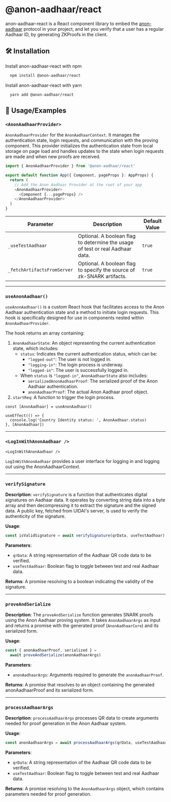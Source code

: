 # @anon-aadhaar/react

anon-aadhaar-react is a React component library to embed the [anon-aadhaar](https://github.com/privacy-scaling-explorations/anon-aadhaar) protocol in your project, and let you verify that a user has a regular Aadhaar ID, by generating ZKProofs in the client.

## 🛠️ Installation

Install anon-aadhaar-react with npm

```bash
  npm install @anon-aadhaar/react
```

Install anon-aadhaar-react with yarn

```bash
  yarn add @anon-aadhaar/react
```

## 📜 Usage/Examples

### `<AnonAadhaarProvider>`

`AnonAadhaarProvider` for the `AnonAadhaarContext`. It manages the authentication state, login requests, and communication with the proving component. This provider initializes the authentication state from local storage on page load and handles updates to the state when login requests are made and when new proofs are received.

```ts
import { AnonAadhaarProvider } from '@anon-aadhaar/react'

export default function App({ Component, pageProps }: AppProps) {
  return (
    // Add the Anon Aadhaar Provider at the root of your app
    <AnonAadhaarProvider>
      <Component {...pageProps} />
    </AnonAadhaarProvider>
  )
}
```

| Parameter                   | Description                                                                   | Default Value |
| --------------------------- | ----------------------------------------------------------------------------- | ------------- |
| `_useTestAadhaar`           | Optional. A boolean flag to determine the usage of test or real Aadhaar data. | `true`        |
| `_fetchArtifactsFromServer` | Optional. A boolean flag to specify the source of zk-SNARK artifacts.         | `true`        |

---

### `useAnonAadhaar()`

`useAnonAadhaar()` is a custom React hook that facilitates access to the Anon Aadhaar authentication state and a method to initiate login requests. This hook is specifically designed for use in components nested within `AnonAadhaarProvider`.

The hook returns an array containing:

1. `AnonAadhaarState`: An object representing the current authentication state, which includes:
   - `status`: Indicates the current authentication status, which can be:
     - `"logged-out"`: The user is not logged in.
     - `"logging-in"`: The login process is underway.
     - `"logged-in"`: The user is successfully logged in.
   - When `status` is `"logged-in"`, `AnonAadhaarState` also includes:
     - `serializedAnonAadhaarProof`: The serialized proof of the Anon Aadhaar authentication.
     - `anonAadhaarProof`: The actual Anon Aadhaar proof object.
2. `startReq`: A function to trigger the login process.

```tsx
const [AnonAadhaar] = useAnonAadhaar()

useEffect(() => {
  console.log('Country Identity status: ', AnonAadhaar.status)
}, [AnonAadhaar])
```

---

### `<LogInWithAnonAadhaar />`

```tsx
<LogInWithAnonAadhaar />
```

`LogInWithAnonAadhaar` provides a user interface for logging in and logging out using the AnonAadhaarContext.

---

### `verifySignature`

**Description**: `verifySignature` is a function that authenticates digital signatures on Aadhaar data. It operates by converting string data into a byte array and then decompressing it to extract the signature and the signed data. A public key, fetched from UIDAI's server, is used to verify the authenticity of the signature.

**Usage**:

```ts
const isValidSignature = await verifySignature(qrData, useTestAadhaar)
```

**Parameters**:

- `qrData`: A string representation of the Aadhaar QR code data to be verified.
- `useTestAadhaar`: Boolean flag to toggle between test and real Aadhaar data.

**Returns**: A promise resolving to a boolean indicating the validity of the signature.

---

### `proveAndSerialize`

**Description**: The `proveAndSerialize` function generates SNARK proofs using the Anon Aadhaar proving system. It takes `AnonAadhaarArgs` as input and returns a promise with the generated proof (`AnonAadhaarCore`) and its serialized form.

**Usage**:

```ts
const { anonAadhaarProof, serialized } =
  await proveAndSerialize(anonAadhaarArgs)
```

**Parameters**:

- `anonAadhaarArgs`: Arguments required to generate the `anonAadhaarProof`.

**Returns**: A promise that resolves to an object containing the generated anonAadhaarProof and its serialized form.

---

### `processAadhaarArgs`

**Description**: `processAadhaarArgs` processes QR data to create arguments needed for proof generation in the Anon Aadhaar system.

**Usage**:

```ts
const anonAadhaarArgs = await processAadhaarArgs(qrData, useTestAadhaar)
```

**Parameters**:

- `qrData`: A string representation of the Aadhaar QR code data to be verified.
- `useTestAadhaar`: Boolean flag to toggle between test and real Aadhaar data.

**Returns**: A promise resolving to the `AnonAadhaarArgs` object, which contains parameters needed for proof generation.
